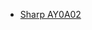 *  [Sharp AY0A02](http://tinkbox.ph/sites/tinkbox.ph/files/downloads/Sharp%20-%202Y0A02%20Long%20Range%20IR%20Proximity%20Module.pdf)
